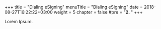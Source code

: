 +++
title = "Dialing eSigning"
menuTitle = "Dialing eSigning"
date = 2018-08-27T16:22:22+03:00
weight = 5
chapter = false
#pre = "<b>2. </b>"
+++



Lorem Ipsum.
